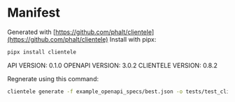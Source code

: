 # Manifest

Generated with [https://github.com/phalt/clientele](https://github.com/phalt/clientele)
Install with pipx:

```sh
pipx install clientele
```

API VERSION: 0.1.0
OPENAPI VERSION: 3.0.2
CLIENTELE VERSION: 0.8.2

Regnerate using this command:

```sh
clientele generate -f example_openapi_specs/best.json -o tests/test_client/  --regen t
```
